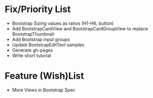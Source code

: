 Fix/Priority List
=============

* Bootstrap Sizing values as ratios (H1-H6, button)
* Add BootstrapCardView and BootstrapCardGroupView to replace BootstrapThumbnail
* Add Bootstrap input groups
* Update BootstrapEditText samples
* Generate gh-pages
* Write short tutorial

Feature (Wish)List
=============
* More Views in Bootstrap Spec